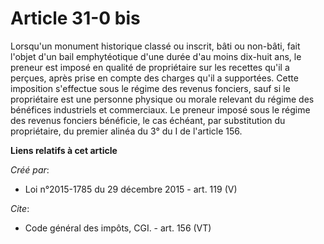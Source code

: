 # Article 31-0 bis

Lorsqu'un monument historique classé ou inscrit, bâti ou non-bâti, fait l'objet d'un bail emphytéotique d'une durée d'au
moins dix-huit ans, le preneur est imposé en qualité de propriétaire sur les recettes qu'il a perçues, après prise en compte
des charges qu'il a supportées. Cette imposition s'effectue sous le régime des revenus fonciers, sauf si le propriétaire est
une personne physique ou morale relevant du régime des bénéfices industriels et commerciaux. Le preneur imposé sous le régime
des revenus fonciers bénéficie, le cas échéant, par substitution du propriétaire, du premier alinéa du 3° du I de l'article
156.

**Liens relatifs à cet article**

_Créé par_:

  - Loi n°2015-1785 du 29 décembre 2015 - art. 119 (V)

_Cite_:

  - Code général des impôts, CGI. - art. 156 (VT)
